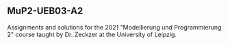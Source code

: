 ## MuP2-UEB03-A2
Assignments and solutions for the 2021 "Modellierung und Programmierung 2" course taught by Dr. Zeckzer at the University of Leipzig.
